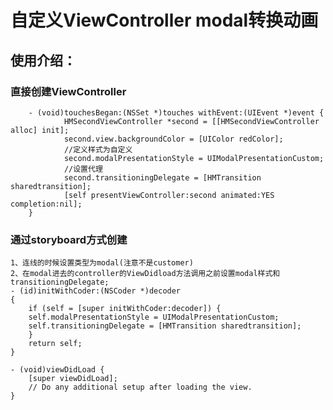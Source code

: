 自定义ViewController modal转换动画
=============================


使用介绍：
------------------------

### 直接创建ViewController

        - (void)touchesBegan:(NSSet *)touches withEvent:(UIEvent *)event {
                HMSecondViewController *second = [[HMSecondViewController alloc] init];
                second.view.backgroundColor = [UIColor redColor];
                //定义样式为自定义
                second.modalPresentationStyle = UIModalPresentationCustom;
                //设置代理
                second.transitioningDelegate = [HMTransition sharedtransition];
                [self presentViewController:second animated:YES completion:nil];
        }
### 通过storyboard方式创建
    1、连线的时候设置类型为modal(注意不是customer)
    2、在modal进去的controller的ViewDidload方法调用之前设置modal样式和transitioningDelegate;
    - (id)initWithCoder:(NSCoder *)decoder
    {
        if (self = [super initWithCoder:decoder]) {
        self.modalPresentationStyle = UIModalPresentationCustom;
        self.transitioningDelegate = [HMTransition sharedtransition];
        }
        return self;
    }

    - (void)viewDidLoad {
        [super viewDidLoad];
        // Do any additional setup after loading the view.
    }


